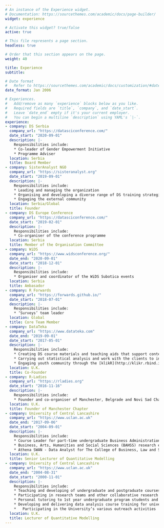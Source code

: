 ```yaml
---
# An instance of the Experience widget.
# Documentation: https://sourcethemes.com/academic/docs/page-builder/
widget: experience

# Activate this widget? true/false
active: true

# This file represents a page section.
headless: true

# Order that this section appears on the page.
weight: 40

title: Experience
subtitle:

# Date format
#   Refer to https://sourcethemes.com/academic/docs/customization/#date-format
date_format: Jan 2006

# Experiences.
#   Add/remove as many `experience` blocks below as you like.
#   Required fields are `title`, `company`, and `date_start`.
#   Leave `date_end` empty if it's your current employer.
#   You can begin a multiline `description` using YAML's `|-`.
experience:
- company: DS Serbia
  company_url: "https://datasciconference.com/"
  date_start: "2020-09-01"
  description: |- 
    Responsibilities include:
    * Co-leader of Gender Empowerment Initiative
    * Programme Adviser
  location: Serbia
  title: Board Member 
- company: SisterAnalyst NGO
  company_url: "https://sisteranalyst.org"
  date_start: "2019-09-01"
  description: |- 
    Responsibilities include:
    * Leading and managing the organization
    * Organising and developing a diverse range of DS training strategies
    * Engaging the external community
  location: Serbia/Global
  title: Founder
- company: DS Europe Conference
  company_url: "https://datasciconference.com/"
  date_start: "2019-02-01"
  description: |- 
    Responsibilities include:
    * Co-organiser of the conference programme
  location: Serbia
  title: Member of the Organisation Committee 
- company: WiDS
  company_url: "https://www.widsconference.org/"
  date_end: "2020-09-01"
  date_start: "2018-12-01"
  description: |- 
    Responsibilities include:
    * Organiser and coordinator of the WiDS Subotica events
  location: Serbia
  title: Ambasador
- company: R Forwards
  company_url: "https://forwards.github.io/"
  date_start: "2018-07-01"
  description: |- 
    Responsibilities include:
    * ‘Surveys’ team leader
  location: Global
  title: Core Team Member  
- company: DataTeka
  company_url: "https://www.datateka.com"
  date_end: "2019-09-01"
  date_start: "2017-05-01"
  description: |- 
    Responsibilities include:
    * Creating DS course materials and teaching aids that support content delivery and skills assessments
    * Carrying out statistical analysis and work with the clients to interpret the results and how they impact their business
    * Engaging youth community through the [klikR](http://klikr.rbind.io) initiative
  location: U.K.
  title: Co-Founder
- company: R-Ladies
  company_url: "https://rladies.org"
  date_start: "2016-11-16"
  description: |- 
    Responsibilities include:
    * Founder and co-organiser of Manchester, Belgrade and Novi Sad Chapters
  location: U.K.
  title: Founder of Manchester Chapter
- company: University of Central Lancashire
  company_url: "https://www.uclan.ac.uk"
  date_end: "2017-09-06"
  date_start: "2004-09-01"
  description: |- 
    Responsibilities include:
    * Course Leader for part-time undergraduate Business Administration Business Study, BA(Hons)
    * Business, Arts, Humanities and Social Sciences (BAHSS) research ethics committee lead reviewer
    * Athena SWAN - Data Analyst for The College of Business, Law and Social Sciences 
  location: U.K.
  title: Senior Lecturer of Quantitative Modelling
- company: University of Central Lancashire
  company_url: "https://www.uclan.ac.uk"
  date_end: "2004-08-31"
  date_start: "2000-11-01"
  description: |-
    Responsibilities include:
    * Teaching and developing of undergraduate and postgraduate courses
    * Participating in research teams and other collaborative research initiatives
    * Personal tutoring to 1st year undergraduate program students and placement visits
    * Developing and delivering data analysis course training for university’s staff members
    *	Participating in the University’s various outreach activities
  location: U.K.
  title: Lecturer of Quantitative Modelling
---
```

